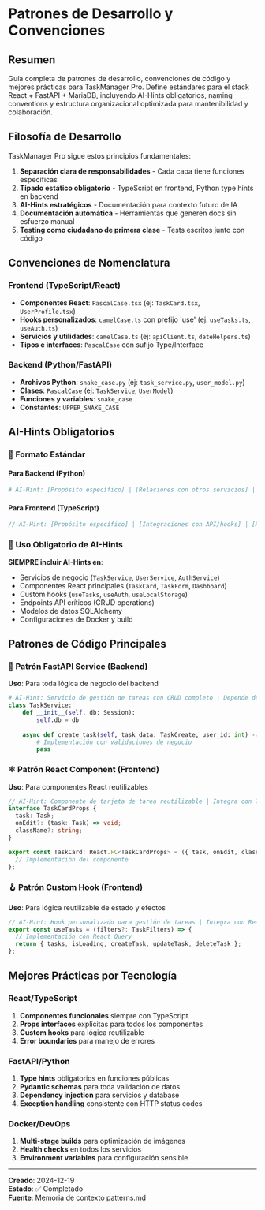 # Patrones de Desarrollo y Convenciones

## Resumen
Guía completa de patrones de desarrollo, convenciones de código y mejores prácticas para TaskManager Pro. Define estándares para el stack React + FastAPI + MariaDB, incluyendo AI-Hints obligatorios, naming conventions y estructura organizacional optimizada para mantenibilidad y colaboración.

## Filosofía de Desarrollo
TaskManager Pro sigue estos principios fundamentales:
1. **Separación clara de responsabilidades** - Cada capa tiene funciones específicas
2. **Tipado estático obligatorio** - TypeScript en frontend, Python type hints en backend
3. **AI-Hints estratégicos** - Documentación para contexto futuro de IA
4. **Documentación automática** - Herramientas que generen docs sin esfuerzo manual
5. **Testing como ciudadano de primera clase** - Tests escritos junto con código

## Convenciones de Nomenclatura

### Frontend (TypeScript/React)
- **Componentes React**: `PascalCase.tsx` (ej: `TaskCard.tsx`, `UserProfile.tsx`)
- **Hooks personalizados**: `camelCase.ts` con prefijo 'use' (ej: `useTasks.ts`, `useAuth.ts`)
- **Servicios y utilidades**: `camelCase.ts` (ej: `apiClient.ts`, `dateHelpers.ts`)
- **Tipos e interfaces**: `PascalCase` con sufijo Type/Interface

### Backend (Python/FastAPI)
- **Archivos Python**: `snake_case.py` (ej: `task_service.py`, `user_model.py`)
- **Clases**: `PascalCase` (ej: `TaskService`, `UserModel`)
- **Funciones y variables**: `snake_case`
- **Constantes**: `UPPER_SNAKE_CASE`

## AI-Hints Obligatorios

### 📝 Formato Estándar

#### Para Backend (Python)
```python
# AI-Hint: [Propósito específico] | [Relaciones con otros servicios] | [Restricciones de FastAPI/SQLAlchemy] | [TODOs específicos]
```

#### Para Frontend (TypeScript)
```typescript
// AI-Hint: [Propósito específico] | [Integraciones con API/hooks] | [Restricciones de React/TypeScript] | [TODOs específicos]
```

### 🎯 Uso Obligatorio de AI-Hints

**SIEMPRE incluir AI-Hints en**:
- Servicios de negocio (`TaskService`, `UserService`, `AuthService`)
- Componentes React principales (`TaskCard`, `TaskForm`, `Dashboard`)
- Custom hooks (`useTasks`, `useAuth`, `useLocalStorage`)
- Endpoints API críticos (CRUD operations)
- Modelos de datos SQLAlchemy
- Configuraciones de Docker y build

## Patrones de Código Principales

### 🔧 Patrón FastAPI Service (Backend)
**Uso**: Para toda lógica de negocio del backend
```python
# AI-Hint: Servicio de gestión de tareas con CRUD completo | Depende de TaskRepository y UserService | Valida permisos de usuario | TODO: Añadir soft delete
class TaskService:
    def __init__(self, db: Session):
        self.db = db
    
    async def create_task(self, task_data: TaskCreate, user_id: int) -> TaskResponse:
        # Implementación con validaciones de negocio
        pass
```

### ⚛️ Patrón React Component (Frontend)
**Uso**: Para componentes React reutilizables
```typescript
// AI-Hint: Componente de tarjeta de tarea reutilizable | Integra con TaskAPI y useAuth hook | Soporte para acciones inline | TODO: Añadir drag-and-drop
interface TaskCardProps {
  task: Task;
  onEdit?: (task: Task) => void;
  className?: string;
}

export const TaskCard: React.FC<TaskCardProps> = ({ task, onEdit, className = '' }) => {
  // Implementación del componente
};
```

### 🪝 Patrón Custom Hook (Frontend)
**Uso**: Para lógica reutilizable de estado y efectos
```typescript
// AI-Hint: Hook personalizado para gestión de tareas | Integra con React Query | Cache automático | TODO: Añadir optimistic updates
export const useTasks = (filters?: TaskFilters) => {
  // Implementación con React Query
  return { tasks, isLoading, createTask, updateTask, deleteTask };
};
```

## Mejores Prácticas por Tecnología

### React/TypeScript
1. **Componentes funcionales** siempre con TypeScript
2. **Props interfaces** explícitas para todos los componentes
3. **Custom hooks** para lógica reutilizable
4. **Error boundaries** para manejo de errores

### FastAPI/Python
1. **Type hints** obligatorios en funciones públicas
2. **Pydantic schemas** para toda validación de datos
3. **Dependency injection** para servicios y database
4. **Exception handling** consistente con HTTP status codes

### Docker/DevOps
1. **Multi-stage builds** para optimización de imágenes
2. **Health checks** en todos los servicios
3. **Environment variables** para configuración sensible

---

**Creado**: 2024-12-19  
**Estado**: ✅ Completado  
**Fuente**: Memoria de contexto patterns.md

<!-- AI-Hint: Documentación de patrones TaskManager Pro | Guía para desarrollo consistente | AI-Hints obligatorios y convenciones | TODO: Completar con ejemplos detallados de código --> 